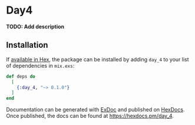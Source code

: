 # Day4

**TODO: Add description**

## Installation

If [available in Hex](https://hex.pm/docs/publish), the package can be installed
by adding `day_4` to your list of dependencies in `mix.exs`:

```elixir
def deps do
  [
    {:day_4, "~> 0.1.0"}
  ]
end
```

Documentation can be generated with [ExDoc](https://github.com/elixir-lang/ex_doc)
and published on [HexDocs](https://hexdocs.pm). Once published, the docs can
be found at <https://hexdocs.pm/day_4>.


